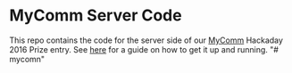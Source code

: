 # MyComm Server Code

This repo contains the code for the server side of our [MyComm](https://hackaday.io/project/11802-mycomm) Hackaday 2016 Prize entry. See [here](https://medium.com/@johngrant/mycomm-server-set-up-56ec9f95fd0a#.2x7z4rhph) for a guide on how to get it up and running.
"# mycomn" 
